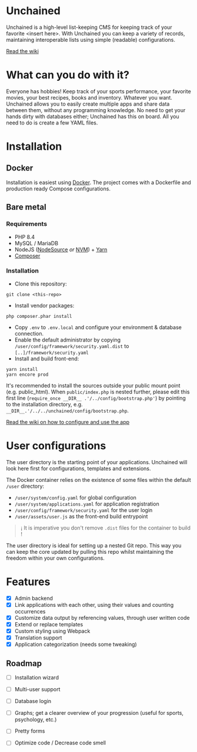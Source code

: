 Unchained
====

Unchained is a high-level list-keeping CMS for keeping track of your favorite \<insert here\>. With Unchained you can keep a variety of records, maintaining interoperable lists using simple (readable) configurations.
 
[Read the wiki](https://github.com/vpmv/unchained/wiki)

# What can you do with it?
Everyone has hobbies! Keep track of your sports performance, your favorite movies, your best recipes, books and inventory. Whatever you want. Unchained allows you to easily create multiple apps and share data between them, without any programming knowledge. 
No need to get your hands dirty with databases either; Unchained has this on board. All you need to do is create a few YAML files.

# Installation

## Docker
Installation is easiest using [Docker](https://docs.docker.com). The project comes with a Dockerfile and production ready Compose configurations.

## Bare metal

### Requirements

* PHP 8.4
* MySQL / MariaDB
* NodeJS ([NodeSource](https://github.com/nodesource/distributions/blob/master/DEV_README.md) _or_ [NVM](https://github.com/nvm-sh/nvm?tab=readme-ov-file#installing-and-updating)) + [Yarn](https://yarnpkg.com/lang/en/docs/install/)
* [Composer](https://getcomposer.org/download)

### Installation

* Clone this repository:<br> 
```
git clone <this-repo>
```
* Install vendor packages:
```
php composer.phar install
```
* Copy `.env` to `.env.local` and configure your environment & database connection.
* Enable the default administrator by copying `/user/config/framework/security.yaml.dist` to `[..]/framework/security.yaml`
* Install and build front-end:
```
yarn install
yarn encore prod
```
It's recommended to install the sources outside your public mount point (e.g. public_html). When `public/index.php` is nested further, please edit this first line (`require_once __DIR__ .'/../config/bootstrap.php'`) by pointing to the installation directory, e.g. `__DIR__.'/../../unchained/config/bootstrap.php`.

[Read the wiki on how to configure and use the app](https://github.com/vpmv/unchained/wiki/applications)

# User configurations
The user directory is the starting point of your applications. Unchained will look here first for configurations, templates and extensions.

The Docker container relies on the existence of some files within the default `/user` directory:
* `/user/system/config.yaml` for global configuration
* `/user/system/applications.yaml` for application registration
* `/user/config/framework/security.yaml` for the user login
* `/user/assets/user.js` as the front-end build entrypoint

> ¡ It is imperative you don't remove `.dist` files for the container to build !

The user directory is ideal for setting up a nested Git repo. This way you can keep the core updated by pulling this repo whilst maintaining the freedom within your own configurations.


# Features

 * [x]  Admin backend
 * [x]  Link applications with each other, using their values and counting occurrences
 * [x]  Customize data output by referencing values, through user written code
 * [x]  Extend or replace templates
 * [x]  Custom styling using Webpack 
 * [x]  Translation support
 * [x]  Application categorization (needs some tweaking)
 
 ## Roadmap

 * [ ]  Installation wizard
 * [ ]  Multi-user support 
 * [ ]  Database login
 * [ ]  Graphs; get a clearer overview of your progression (useful for sports, psychology, etc.)
 * [ ]  Pretty forms
 * [ ]  Optimize code / Decrease code smell
 
 